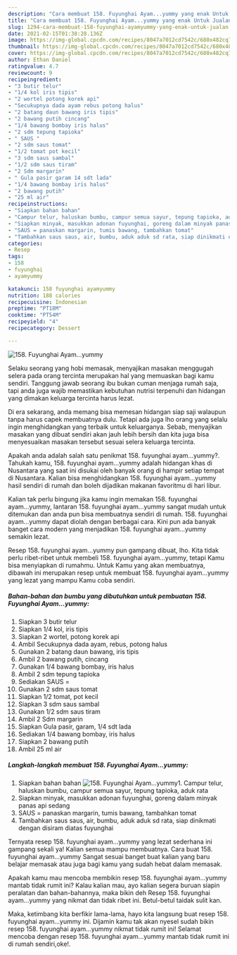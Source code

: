 ```yaml
---
description: "Cara membuat 158. Fuyunghai Ayam...yummy yang enak Untuk Jualan"
title: "Cara membuat 158. Fuyunghai Ayam...yummy yang enak Untuk Jualan"
slug: 1294-cara-membuat-158-fuyunghai-ayamyummy-yang-enak-untuk-jualan
date: 2021-02-15T01:38:28.136Z
image: https://img-global.cpcdn.com/recipes/8047a7012cd7542c/680x482cq70/158-fuyunghai-ayamyummy-foto-resep-utama.jpg
thumbnail: https://img-global.cpcdn.com/recipes/8047a7012cd7542c/680x482cq70/158-fuyunghai-ayamyummy-foto-resep-utama.jpg
cover: https://img-global.cpcdn.com/recipes/8047a7012cd7542c/680x482cq70/158-fuyunghai-ayamyummy-foto-resep-utama.jpg
author: Ethan Daniel
ratingvalue: 4.7
reviewcount: 9
recipeingredient:
- "3 butir telur"
- "1/4 kol iris tipis"
- "2 wortel potong korek api"
- "Secukupnya dada ayam rebus potong halus"
- "2 batang daun bawang iris tipis"
- "2 bawang putih cincang"
- "1/4 bawang bombay iris halus"
- "2 sdm tepung tapioka"
- " SAUS "
- "2 sdm saus tomat"
- "1/2 tomat pot kecil"
- "3 sdm saus sambal"
- "1/2 sdm saus tiram"
- "2 Sdm margarin"
- " Gula pasir garam 14 sdt lada"
- "1/4 bawang bombay iris halus"
- "2 bawang putih"
- "25 ml air"
recipeinstructions:
- "Siapkan bahan bahan"
- "Campur telur, haluskan bumbu, campur semua sayur, tepung tapioka, aduk rata"
- "Siapkan minyak, masukkan adonan fuyunghai, goreng dalam minyak panas api sedang"
- "SAUS = panaskan margarin, tumis bawang, tambahkan tomat"
- "Tambahkan saus saus, air, bumbu, aduk aduk sd rata, siap dinikmati dengan disiram diatas fuyunghai"
categories:
- Resep
tags:
- 158
- fuyunghai
- ayamyummy

katakunci: 158 fuyunghai ayamyummy 
nutrition: 188 calories
recipecuisine: Indonesian
preptime: "PT18M"
cooktime: "PT54M"
recipeyield: "4"
recipecategory: Dessert

---
```



![158. Fuyunghai Ayam...yummy](https://img-global.cpcdn.com/recipes/8047a7012cd7542c/680x482cq70/158-fuyunghai-ayamyummy-foto-resep-utama.jpg)

Selaku seorang yang hobi memasak, menyajikan masakan menggugah selera pada orang tercinta merupakan hal yang memuaskan bagi kamu sendiri. Tanggung jawab seorang ibu bukan cuman menjaga rumah saja, tapi anda juga wajib memastikan kebutuhan nutrisi terpenuhi dan hidangan yang dimakan keluarga tercinta harus lezat.

Di era  sekarang, anda memang bisa memesan hidangan siap saji walaupun tanpa harus capek membuatnya dulu. Tetapi ada juga lho orang yang selalu ingin menghidangkan yang terbaik untuk keluarganya. Sebab, menyajikan masakan yang dibuat sendiri akan jauh lebih bersih dan kita juga bisa menyesuaikan masakan tersebut sesuai selera keluarga tercinta. 



Apakah anda adalah salah satu penikmat 158. fuyunghai ayam...yummy?. Tahukah kamu, 158. fuyunghai ayam...yummy adalah hidangan khas di Nusantara yang saat ini disukai oleh banyak orang di hampir setiap tempat di Nusantara. Kalian bisa menghidangkan 158. fuyunghai ayam...yummy hasil sendiri di rumah dan boleh dijadikan makanan favoritmu di hari libur.

Kalian tak perlu bingung jika kamu ingin memakan 158. fuyunghai ayam...yummy, lantaran 158. fuyunghai ayam...yummy sangat mudah untuk ditemukan dan anda pun bisa membuatnya sendiri di rumah. 158. fuyunghai ayam...yummy dapat diolah dengan berbagai cara. Kini pun ada banyak banget cara modern yang menjadikan 158. fuyunghai ayam...yummy semakin lezat.

Resep 158. fuyunghai ayam...yummy pun gampang dibuat, lho. Kita tidak perlu ribet-ribet untuk membeli 158. fuyunghai ayam...yummy, tetapi Kamu bisa menyiapkan di rumahmu. Untuk Kamu yang akan membuatnya, dibawah ini merupakan resep untuk membuat 158. fuyunghai ayam...yummy yang lezat yang mampu Kamu coba sendiri.

<!--inarticleads1-->

##### Bahan-bahan dan bumbu yang dibutuhkan untuk pembuatan 158. Fuyunghai Ayam...yummy:

1. Siapkan 3 butir telur
1. Siapkan 1/4 kol, iris tipis
1. Siapkan 2 wortel, potong korek api
1. Ambil Secukupnya dada ayam, rebus, potong halus
1. Gunakan 2 batang daun bawang, iris tipis
1. Ambil 2 bawang putih, cincang
1. Gunakan 1/4 bawang bombay, iris halus
1. Ambil 2 sdm tepung tapioka
1. Sediakan  SAUS =
1. Gunakan 2 sdm saus tomat
1. Siapkan 1/2 tomat, pot kecil
1. Siapkan 3 sdm saus sambal
1. Gunakan 1/2 sdm saus tiram
1. Ambil 2 Sdm margarin
1. Siapkan  Gula pasir, garam, 1/4 sdt lada
1. Sediakan 1/4 bawang bombay, iris halus
1. Siapkan 2 bawang putih
1. Ambil 25 ml air




<!--inarticleads2-->

##### Langkah-langkah membuat 158. Fuyunghai Ayam...yummy:

1. Siapkan bahan bahan
<img src="https://img-global.cpcdn.com/steps/35c294f4425ccbf1/160x128cq70/158-fuyunghai-ayamyummy-langkah-memasak-1-foto.jpg" alt="158. Fuyunghai Ayam...yummy">1. Campur telur, haluskan bumbu, campur semua sayur, tepung tapioka, aduk rata
1. Siapkan minyak, masukkan adonan fuyunghai, goreng dalam minyak panas api sedang
1. SAUS = panaskan margarin, tumis bawang, tambahkan tomat
1. Tambahkan saus saus, air, bumbu, aduk aduk sd rata, siap dinikmati dengan disiram diatas fuyunghai




Ternyata resep 158. fuyunghai ayam...yummy yang lezat sederhana ini gampang sekali ya! Kalian semua mampu membuatnya. Cara buat 158. fuyunghai ayam...yummy Sangat sesuai banget buat kalian yang baru belajar memasak atau juga bagi kamu yang sudah hebat dalam memasak.

Apakah kamu mau mencoba membikin resep 158. fuyunghai ayam...yummy mantab tidak rumit ini? Kalau kalian mau, ayo kalian segera buruan siapin peralatan dan bahan-bahannya, maka bikin deh Resep 158. fuyunghai ayam...yummy yang nikmat dan tidak ribet ini. Betul-betul taidak sulit kan. 

Maka, ketimbang kita berfikir lama-lama, hayo kita langsung buat resep 158. fuyunghai ayam...yummy ini. Dijamin kamu tak akan nyesel sudah bikin resep 158. fuyunghai ayam...yummy nikmat tidak rumit ini! Selamat mencoba dengan resep 158. fuyunghai ayam...yummy mantab tidak rumit ini di rumah sendiri,oke!.

